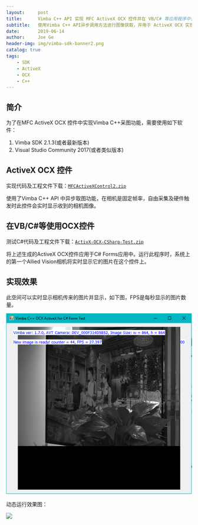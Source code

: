 ```yaml
---
layout:     post
title:      Vimba C++ API 实现 MFC ActiveX OCX 控件并在 VB/C# 等应用程序中使用
subtitle:   使用Vimba C++ API异步调用方法进行图像获取，并用于 ActiveX OCX 实现
date:       2019-06-14
author:     Joe Ge
header-img: img/vimba-sdk-banner2.png
catalog: true
tags:
    - SDK
    - ActiveX
    - OCX
    - C++
---
```


## 简介
为了在MFC ActiveX OCX 控件中实现Vimba C++采图功能，需要使用如下软件：
1. Vimba SDK 2.1.3(或者最新版本)
2. Visual Studio Community 2017(或者类似版本)

## ActiveX OCX 控件
实现代码及工程文件下载：[`MFCActiveXControl2.zip`](../resources/vimbacpp-mfc-activex-ocx-implementation/MFCActiveXControl2.zip)   

使用了Vimba C++ API 中异步取图功能，在相机是固定帧率，自由采集及硬件触发时此控件会实时显示收到的相机图像。

## 在VB/C#等使用OCX控件
测试C#代码及工程文件下载：[`ActivX-OCX-CSharp-Test.zip`](../resources/vimbacpp-mfc-activex-ocx-implementation/ActivX-OCX-CSharp-Test.zip)   

将上述生成的ActiveX OCX控件应用于C# Forms应用中。运行此程序时，系统上的第一个Allied Vision相机将实时显示它的图片在这个控件上。


## 实现效果
此空间可以实时显示相机传来的图片并显示，如下图，FPS是每秒显示的图片数量。

![](../resources/vimbacpp-mfc-activex-ocx-implementation/screenshot.png)  

动态运行效果图： 

![](../resources/vimbacpp-mfc-activex-ocx-implementation/vimba-activex-ocx-for-CSharp.gif)


